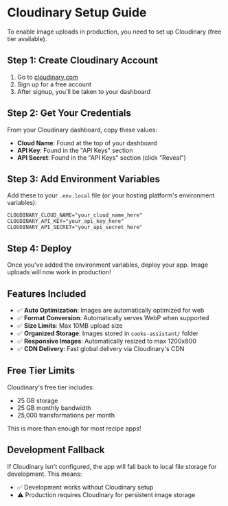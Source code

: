 # Cloudinary Setup Guide

To enable image uploads in production, you need to set up Cloudinary (free tier available).

## Step 1: Create Cloudinary Account

1. Go to [cloudinary.com](https://cloudinary.com)
2. Sign up for a free account
3. After signup, you'll be taken to your dashboard

## Step 2: Get Your Credentials

From your Cloudinary dashboard, copy these values:

- **Cloud Name**: Found at the top of your dashboard
- **API Key**: Found in the "API Keys" section
- **API Secret**: Found in the "API Keys" section (click "Reveal")

## Step 3: Add Environment Variables

Add these to your `.env.local` file (or your hosting platform's environment variables):

```env
CLOUDINARY_CLOUD_NAME="your_cloud_name_here"
CLOUDINARY_API_KEY="your_api_key_here"
CLOUDINARY_API_SECRET="your_api_secret_here"
```

## Step 4: Deploy

Once you've added the environment variables, deploy your app. Image uploads will now work in production!

## Features Included

- ✅ **Auto Optimization**: Images are automatically optimized for web
- ✅ **Format Conversion**: Automatically serves WebP when supported
- ✅ **Size Limits**: Max 10MB upload size
- ✅ **Organized Storage**: Images stored in `cooks-assistant/` folder
- ✅ **Responsive Images**: Automatically resized to max 1200x800
- ✅ **CDN Delivery**: Fast global delivery via Cloudinary's CDN

## Free Tier Limits

Cloudinary's free tier includes:
- 25 GB storage
- 25 GB monthly bandwidth
- 25,000 transformations per month

This is more than enough for most recipe apps!

## Development Fallback

If Cloudinary isn't configured, the app will fall back to local file storage for development. This means:
- ✅ Development works without Cloudinary setup
- ⚠️ Production requires Cloudinary for persistent image storage